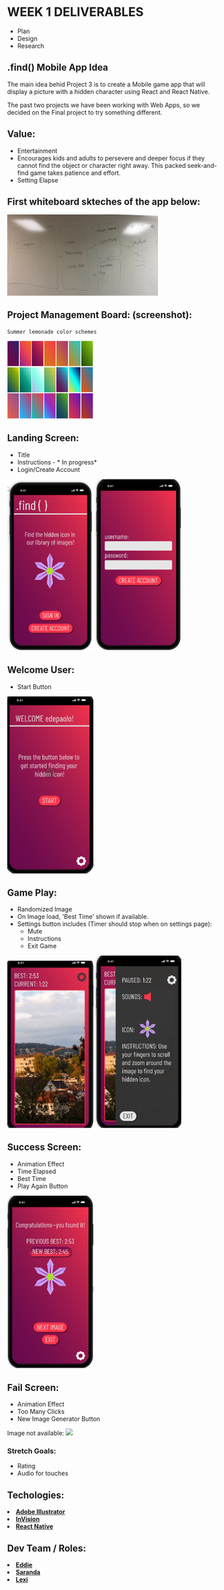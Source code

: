 # WEEK 1 DELIVERABLES
* Plan
* Design
* Research


## .find() Mobile App Idea
The main idea behid Project 3 is to create a Mobile game app that will display a picture with a hidden character using React and React Native.

The past two projects we have been working with Web Apps, so we decided on the Final project to try something different.

## Value:
* Entertainment
* Encourages kids and adults to persevere and deeper focus if they cannot find the object or character right away. This packed seek-and-find game takes patience and effort.
* Setting Elapse 


## First whiteboard skteches of the app below: 

<img src="images/sketch.jpg" width="350">



## Project Management Board: (screenshot): 
    Summer lemonade color schemes

<img src="images/gardients.png" width="200">



## Landing Screen:
* Title
* Instructions - * In progress* 
* Login/Create Account

<img src="images/welcome.png" width="200">  <img src="images/create.png" width="200"> 

## Welcome User:
* Start Button

<img src="images/Start.png" width="200"> 

## Game Play:
* Randomized Image 
* On Image load, 'Best Time' shown if available. 
* Settings button includes (Timer should stop when on settings page): 
    - Mute
    - Instructions
    - Exit Game
   
    
<img src="images/play.png" width="200">  <img src="images/Settings.png" width="200"> 


## Success Screen: 
* Animation Effect
* Time Elapsed
* Best Time
* Play Again Button

<img src="images/Win.png" width="200"> 


## Fail Screen:
* Animation Effect
* Too Many Clicks
* New Image Generator Button

Image not available:
  <img src="images/Fail.png" width="200"> 


### Stretch Goals: 
* Rating
* Audio for touches
















## Techologies:

<li><strong><a href="https://www.adobe.com/products/illustrator.html?gclid=EAIaIQobChMIw52uk6Ck5QIVAtlkCh27_Q4FEAAYASAAEgIyCPD_BwE&sdid=KKQML&mv=search&ef_id=EAIaIQobChMIw52uk6Ck5QIVAtlkCh27_Q4FEAAYASAAEgIyCPD_BwE:G:s&s_kwcid=AL!3085!3!332938048272!e!!g!!illustrator">Adobe Illustrator</a></strong>


<li><strong><a href="https://projects.invisionapp.com/share/65UFNG4G3ZB#/screens/">InVision</a></strong>

<li><strong><a href="https://facebook.github.io/react-native/showcase">React Native</a></strong>

 <!-- <li><strong><a href="https://facebook.github.io/react-native/showcase">React Native</a></strong> -->























## Dev Team / Roles: 
<li><strong><a href="https://github.com/edepaolo">Eddie</a></strong> 
<li><strong><a href="https://github.com/annda7">Saranda</a></strong> 
 <li><strong><a href="https://github.com/lexi-winstanley">Lexi</a></strong>